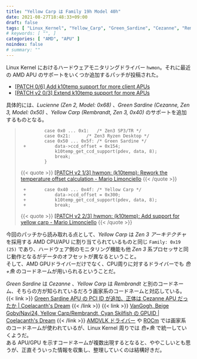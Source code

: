 ```yaml
---
title: "Yellow Carp は Family 19h Model 40h"
date: 2021-08-27T18:48:33+09:00
draft: false
tags: [ "Linux_Kernel", "Yellow_Carp", "Green_Sardine", "Cezanne", "Rembrandt", "Lucienne" ]
# keywords: [ "", ]
categories: [ "AMD", "APU" ]
noindex: false
# summary: ""
---
```


Linux Kernel におけるハードウェアモニタリングドライバー `hwmon`。それに最近の AMD APU のサポートをいくつか追加するパッチが投稿された。  

 * [[PATCH 0/6] Add k10temp support for more client APUs](https://lore.kernel.org/linux-hwmon/20210826184057.26428-1-mario.limonciello@amd.com/T/#mebcb7f6f73b8d06e0f51867e457ce504bcccd877)
 * [[PATCH v2 0/3] Extend k10temp support for more APUs](https://lore.kernel.org/linux-hwmon/20210827201527.24454-1-mario.limonciello@amd.com/T/#m4ddb9c2a80ac5eb91a0a7e18a46b0d98cf73ed89)

具体的には、*Lucienne (Zen 2, Model: 0x68)* 、*Green Sardine (Cezanne, Zen 3, Model: 0x50)* 、*Yellow Carp (Rembrandt, Zen 3, 0x40)* のサポートを追加するものとなる。  

 > 		 		case 0x0 ... 0x1:	/* Zen3 SP3/TR */
 > 		 		case 0x21:		/* Zen3 Ryzen Desktop */
 > 		 		case 0x50 ... 0x5f:	/* Green Sardine */
 > 		+			data->ccd_offset = 0x154;
 > 		 			k10temp_get_ccd_support(pdev, data, 8);
 > 		 			break;
 > 		 		}
 >
 > {{< quote >}} [[PATCH v2 1/3] hwmon: (k10temp): Rework the temperature offset calculation - Mario Limonciello](https://lore.kernel.org/linux-hwmon/20210827201527.24454-2-mario.limonciello@amd.com/) {{< /quote >}}
 >
 > 		+		case 0x40 ... 0x4f:	/* Yellow Carp */
 > 		+			data->ccd_offset = 0x300;
 > 		+			k10temp_get_ccd_support(pdev, data, 8);
 > 		+			break;
 >
 > {{< quote >}} [[PATCH v2 2/3] hwmon: (k10temp): Add support for yellow carp - Mario Limonciello](https://lore.kernel.org/linux-hwmon/20210827201527.24454-3-mario.limonciello@amd.com/) {{< /quote >}}

今回のパッチから読み取れる点として、*Yellow Carp* は *Zen 3 アーキテクチャ* を採用する AMD CPU/APU に割り当てられているものと同じ `Family: 0x19 (25)` であり、ハードウェア側のモニタリング機能も他 *Zen 3* 系プロセッサと同じ動作となるがデータのオフセットが異なるということ。  
そして、AMD GPUドライバーだけでなく、CPU周りに対するドライバーでも *色+魚* のコードネームが用いられるということだ。  

*Green Sardine* は *Cezanne* 、*Yellow Carp* は *Rembrandt* と別のコードネーム、そちらの方が知られているだろう画家系のコードネームと対応している。  
{{< link >}} [Green Sardine APU の PCI ID が追加、正体は Cezanne APU だったか | Coelacanth's Dream](/posts/2021/01/14/green_sardine-pciid/) {{< /link >}}
{{< link >}} [VanGogh, Beige Goby/Navi24, Yellow Carp/Rembrandt, Cyan Skilfish の GPUID | Coelacanth's Dream](/posts/2021/07/30/vgh-navi24-rmb-gpuid/) {{< /link >}}
[AMDVLK ドライバー](/tags/gpuopen) や [ROCm](/tags/rocm) では画家系のコードネームが使われているが、Linux Kernel 周りでは *色+魚* で統一していくようだ。  
ある APU/GPU を示すコードネームが複数出現するとなると、ややこしいとも思うが、正直そういった情報を収集し、整理していくのは結構好きだ。  

